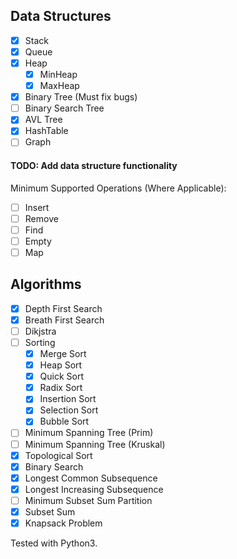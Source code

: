 ## Data Structures

- [x] Stack
- [x] Queue
- [x] Heap
	- [x] MinHeap
	- [x] MaxHeap
- [x] Binary Tree (Must fix bugs)
- [ ] Binary Search Tree
- [x] AVL Tree
- [x] HashTable
- [ ] Graph

#### TODO: Add data structure functionality
Minimum Supported Operations (Where Applicable):
- [ ] Insert
- [ ] Remove
- [ ] Find
- [ ] Empty
- [ ] Map

## Algorithms

- [x] Depth First Search
- [x] Breath First Search
- [ ] Dikjstra
- [ ] Sorting
	- [x] Merge Sort
	- [x] Heap Sort
	- [x] Quick Sort
	- [x] Radix Sort
	- [x] Insertion Sort
	- [x] Selection Sort
	- [x] Bubble Sort
- [ ] Minimum Spanning Tree (Prim)
- [ ] Minimum Spanning Tree (Kruskal)
- [x] Topological Sort
- [x] Binary Search
- [x] Longest Common Subsequence
- [x] Longest Increasing Subsequence
- [ ] Minimum Subset Sum Partition
- [x] Subset Sum
- [x] Knapsack Problem

Tested with Python3.
